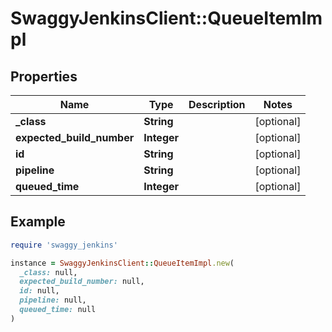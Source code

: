 # SwaggyJenkinsClient::QueueItemImpl

## Properties

| Name | Type | Description | Notes |
| ---- | ---- | ----------- | ----- |
| **_class** | **String** |  | [optional] |
| **expected_build_number** | **Integer** |  | [optional] |
| **id** | **String** |  | [optional] |
| **pipeline** | **String** |  | [optional] |
| **queued_time** | **Integer** |  | [optional] |

## Example

```ruby
require 'swaggy_jenkins'

instance = SwaggyJenkinsClient::QueueItemImpl.new(
  _class: null,
  expected_build_number: null,
  id: null,
  pipeline: null,
  queued_time: null
)
```

